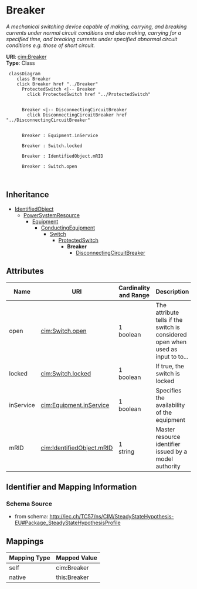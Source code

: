# Breaker


_A mechanical switching device capable of making, carrying, and breaking currents under normal circuit conditions and also making, carrying for a specified time, and breaking currents under specified abnormal circuit conditions e.g.  those of short circuit._





**URI**: [cim:Breaker](http://iec.ch/TC57/CIM100#Breaker)<br />
**Type**: Class




```mermaid
 classDiagram
    class Breaker
    click Breaker href "../Breaker"
      ProtectedSwitch <|-- Breaker
        click ProtectedSwitch href "../ProtectedSwitch"
      

      Breaker <|-- DisconnectingCircuitBreaker
        click DisconnectingCircuitBreaker href "../DisconnectingCircuitBreaker"
      
      
      Breaker : Equipment.inService
        
      Breaker : Switch.locked
        
      Breaker : IdentifiedObject.mRID
        
      Breaker : Switch.open
        
      
```





## Inheritance
* [IdentifiedObject](IdentifiedObject.md)
    * [PowerSystemResource](PowerSystemResource.md)
        * [Equipment](Equipment.md)
            * [ConductingEquipment](ConductingEquipment.md)
                * [Switch](Switch.md)
                    * [ProtectedSwitch](ProtectedSwitch.md)
                        * **Breaker**
                            * [DisconnectingCircuitBreaker](DisconnectingCircuitBreaker.md)



## Attributes


| Name | URI | Cardinality and Range | Description | Inheritance |
| ---  | --- | --- | --- | --- |
| open | [cim:Switch.open](http://iec.ch/TC57/CIM100#Switch.open) | 1 <br />  boolean  | The attribute tells if the switch is considered open when used as input to to... | [Switch](Switch.md) |
| locked | [cim:Switch.locked](http://iec.ch/TC57/CIM100#Switch.locked) | 1 <br />  boolean  | If true, the switch is locked | [Switch](Switch.md) |
| inService | [cim:Equipment.inService](http://iec.ch/TC57/CIM100#Equipment.inService) | 1 <br />  boolean  | Specifies the availability of the equipment | [Equipment](Equipment.md) |
| mRID | [cim:IdentifiedObject.mRID](http://iec.ch/TC57/CIM100#IdentifiedObject.mRID) | 1 <br />  string  | Master resource identifier issued by a model authority | [IdentifiedObject](IdentifiedObject.md) |









## Identifier and Mapping Information







### Schema Source


* from schema: http://iec.ch/TC57/ns/CIM/SteadyStateHypothesis-EU#Package_SteadyStateHypothesisProfile





## Mappings

| Mapping Type | Mapped Value |
| ---  | ---  |
| self | cim:Breaker |
| native | this:Breaker |




